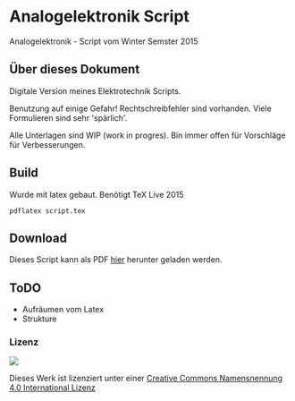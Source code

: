 # Analogelektronik Script
Analogelektronik - Script vom Winter Semster 2015

## Über dieses Dokument

Digitale Version meines Elektrotechnik Scripts.

Benutzung auf einige Gefahr!
Rechtschreibfehler sind vorhanden. Viele Formulieren sind sehr 'spärlich'.

Alle Unterlagen sind WIP (work in progres).
Bin immer offen für Vorschläge für Verbesserungen.


## Build

Wurde mit latex gebaut. Benötigt TeX Live 2015

    pdflatex script.tex

## Download

Dieses Script kann als PDF [hier](https://github.com/Akendo/Analogelektronik-Scrip/raw/master/script.pdf) herunter geladen werden.


## ToDO

 - Aufräumen vom Latex
 - Strukture

### Lizenz

[![](https://licensebuttons.net/l/by/4.0/80x15.png)](https://creativecommons.org/licenses/by/4.0/deed.de)

Dieses Werk ist lizenziert unter einer [Creative Commons Namensnennung 4.0 International Lizenz](http://creativecommons.org/licenses/by/4.0/deed.de)
